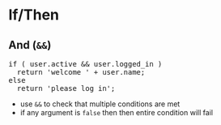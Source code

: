 # If/Then
## And (`&&`)

<pre class="code javascript" >
if ( user.active &amp;&amp; user.logged_in )
  return 'welcome ' + user.name;
else
  return 'please log in';
</pre>

* use `&&` to check that multiple conditions are met
* if any argument is `false` then then entire condition will fail